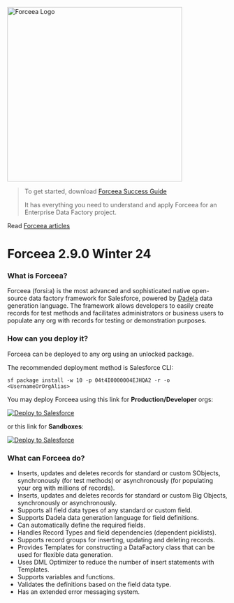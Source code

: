 <img alt="Forceea Logo"
       src="https://github.com/nmitrakis/Forceea/blob/master/Forceea-logo.PNG" width="400">
       
> To get started, download [Forceea Success Guide](https://link.mitrakisconsulting.gr/forceeaGuide)
> 
> It has everything you need to understand and apply Forceea for an Enterprise Data Factory project.
 
Read [Forceea articles](https://www.mitrakisconsulting.gr/articles)

# Forceea 2.9.0 Winter 24

### What is Forceea?

Forceea (forsi:a) is the most advanced and sophisticated native open-source data factory framework for Salesforce, powered by [Dadela](https://github.com/Forceea/Dadela) data generation language. The framework allows developers to easily create records for test methods and facilitates administrators or business users to populate any org with records for testing or demonstration purposes.
       
### How can you deploy it?
      
Forceea can be deployed to any org using an unlocked package.

The recommended deployment method is Salesforce CLI:
```
sf package install -w 10 -p 04t4I0000004EJHQA2 -r -o <UsernameOrOrgAlias>
```

You may deploy Forceea using this link for **Production/Developer** orgs:

<a href="https://link.mitrakisconsulting.gr/forceeaProd">
  <img alt="Deploy to Salesforce"
       src="https://raw.githubusercontent.com/afawcett/githubsfdeploy/master/src/main/webapp/resources/img/deploy.png">
</a>

or this link for **Sandboxes**:

<a href="https://link.mitrakisconsulting.gr/forceeaSbx">
  <img alt="Deploy to Salesforce"
       src="https://raw.githubusercontent.com/afawcett/githubsfdeploy/master/src/main/webapp/resources/img/deploy.png">
</a>

### What can Forceea do?

* Inserts, updates and deletes records for standard or custom SObjects, synchronously (for test methods) or asynchronously (for populating your org with millions of records).
* Inserts, updates and deletes records for standard or custom Big Objects, synchronously or asynchronously.
* Supports all field data types of any standard or custom field.
* Supports Dadela data generation language for field definitions.
* Can automatically define the required fields.
* Handles Record Types and field dependencies (dependent picklists).
* Supports record groups for inserting, updating and deleting records.
* Provides Templates for constructing a DataFactory class that can be used for flexible data generation.
* Uses DML Optimizer to reduce the number of insert statements with Templates.
* Supports variables and functions.
* Validates the definitions based on the field data type.
* Has an extended error messaging system.
